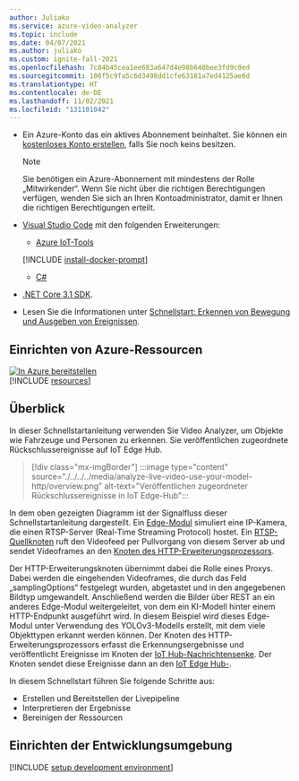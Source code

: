 ```yaml
---
author: Juliako
ms.service: azure-video-analyzer
ms.topic: include
ms.date: 04/07/2021
ms.author: juliako
ms.custom: ignite-fall-2021
ms.openlocfilehash: 7c84b45cea1ee683a647d4e98b640bee3fd9c0ed
ms.sourcegitcommit: 106f5c9fa5c6d3498dd1cfe63181a7ed4125ae6d
ms.translationtype: HT
ms.contentlocale: de-DE
ms.lasthandoff: 11/02/2021
ms.locfileid: "131101042"
---
```

* Ein Azure-Konto das ein aktives Abonnement beinhaltet. Sie können ein [kostenloses Konto erstellen](https://azure.microsoft.com/free/?WT.mc_id=A261C142F), falls Sie noch keins besitzen.

    > [!NOTE]
    > Sie benötigen ein Azure-Abonnement mit mindestens der Rolle „Mitwirkender“. Wenn Sie nicht über die richtigen Berechtigungen verfügen, wenden Sie sich an Ihren Kontoadministrator, damit er Ihnen die richtigen Berechtigungen erteilt.
* [Visual Studio Code](https://code.visualstudio.com/) mit den folgenden Erweiterungen:
    * [Azure IoT-Tools](https://marketplace.visualstudio.com/items?itemName=vsciot-vscode.azure-iot-tools)

    [!INCLUDE [install-docker-prompt](../../common-includes/install-docker-prompt.md)]   
    * [C#](https://marketplace.visualstudio.com/items?itemName=ms-dotnettools.csharp)
* [.NET Core 3.1 SDK](https://dotnet.microsoft.com/download/dotnet-core/3.1).
* Lesen Sie die Informationen unter [Schnellstart: Erkennen von Bewegung und Ausgeben von Ereignissen](../../../detect-motion-emit-events-quickstart.md).

## <a name="set-up-azure-resources"></a>Einrichten von Azure-Ressourcen

[![In Azure bereitstellen](https://aka.ms/deploytoazurebutton)](https://aka.ms/ava-click-to-deploy)  
[!INCLUDE [resources](../../../includes/common-includes/azure-resources.md)]

## <a name="overview"></a>Überblick
In dieser Schnellstartanleitung verwenden Sie Video Analyzer, um Objekte wie Fahrzeuge und Personen zu erkennen. Sie veröffentlichen zugeordnete Rückschlussereignisse auf IoT Edge Hub.

> [!div class="mx-imgBorder"]
> :::image type="content" source="./../../../media/analyze-live-video-use-your-model-http/overview.png" alt-text="Veröffentlichen zugeordneter Rückschlussereignisse in IoT Edge-Hub":::

In dem oben gezeigten Diagramm ist der Signalfluss dieser Schnellstartanleitung dargestellt. Ein [Edge-Modul](https://github.com/Azure/video-analyzer/tree/main/edge-modules/sources/rtspsim-live555) simuliert eine IP-Kamera, die einen RTSP-Server (Real-Time Streaming Protocol) hostet. Ein [RTSP-Quellknoten](./../../../../pipeline.md#rtsp-source) ruft den Videofeed per Pullvorgang von diesem Server ab und sendet Videoframes an den [Knoten des HTTP-Erweiterungsprozessors](./../../../../pipeline.md#http-extension-processor).

Der HTTP-Erweiterungsknoten übernimmt dabei die Rolle eines Proxys. Dabei werden die eingehenden Videoframes, die durch das Feld „samplingOptions“ festgelegt wurden, abgetastet und in den angegebenen Bildtyp umgewandelt. Anschließend werden die Bilder über REST an ein anderes Edge-Modul weitergeleitet, von dem ein KI-Modell hinter einem HTTP-Endpunkt ausgeführt wird. In diesem Beispiel wird dieses Edge-Modul unter Verwendung des YOLOv3-Modells erstellt, mit dem viele Objekttypen erkannt werden können. Der Knoten des HTTP-Erweiterungsprozessors erfasst die Erkennungsergebnisse und veröffentlicht Ereignisse im Knoten der [IoT Hub-Nachrichtensenke](./../../../../pipeline.md#iot-hub-message-sink). Der Knoten sendet diese Ereignisse dann an den [IoT Edge Hub-](../../../../../../iot-fundamentals/iot-glossary.md?view=iotedge-2018-06&preserve-view=true#iot-edge-hub).

In diesem Schnellstart führen Sie folgende Schritte aus:

* Erstellen und Bereitstellen der Livepipeline
* Interpretieren der Ergebnisse
* Bereinigen der Ressourcen

## <a name="set-up-your-development-environment"></a>Einrichten der Entwicklungsumgebung
[!INCLUDE [setup development environment](./../../../includes/set-up-dev-environment/csharp/csharp-set-up-dev-env.md)]
